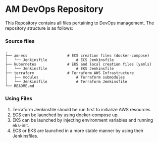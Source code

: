 # AM DevOps Repository

This Repository contains all files pertaining to DevOps management.
The repository structure is as follows:

### Source files

    .
    ├── am-ecs                  # ECS creation files (docker-compose)
    │   └── Jenkinsfile             # ECS Jenkinsfile
    ├── kubernetes              # EKS and local creation files (yamls)
    │   └── Jenkinsfile             # EKS Jenkinsfile
    ├── terraform               # Terraform AWS Infrastructure
    │   ├── modules                 # Terraform submodules
    │   └── Jenkinsfile             # Terraform Jenkinsfile
    └── README.md

### Using Files

1. Terraform Jenkinsfile should be run first to initialize AWS resources.
2. ECS can be launched by using docker-compose up.
3. EKS can be launched by injecting environment variables and running eks-init.
4. ECS or EKS are launched in a more stable manner by using their Jenkinsfiles.
